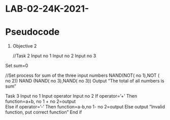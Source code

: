 
# LAB-02-24K-2021-

# Pseudocode 
1) Objective 2 

   //Task 2 
    Input no 1
     Input no 2
      Input no 3
   
Set sum=0

//Set process for sum of the three input numbers 
NAND(NOT( no 1),NOT ( no 2)) NAND (NAND( no 3),NAND( no 3))
Output “The total of all numbers is sum”
   




Task 3
Input no 1 
Input operator 
Input no 2
If operator=’+’
Then function=a+b, no 1 + no 2=output   
Else if operator=’-’
Then function=a-b,no 1- no 2=output 
Else output ”Invalid function, put correct function” 
End if 
